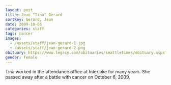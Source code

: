```yaml
---
layout: post
title: Jean "Tina" Gerard
sortKey: Gerard, Jean
date: 2009-10-06
categories: staff
tags: cancer
images:
  - /assets/staff/jean-gerard-1.jpg
  - /assets/staff/jean-gerard-2.png
obituary: https://www.legacy.com/obituaries/seattletimes/obituary.aspx?n=jean-gerard-tina&pid=134542463
gender: female
---
```

Tina worked in the attendance office at Interlake for many years. She passed away after a battle with cancer on October 6, 2009.
